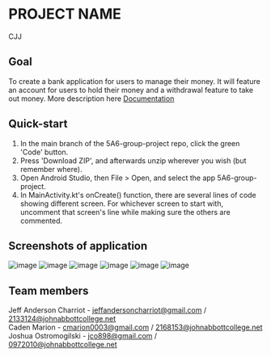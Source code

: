 # PROJECT NAME
CJJ
## Goal
To create a bank application for users to manage their money. It will feature an account for users to hold their money and a withdrawal feature to take out money.
More description here [Documentation](https://github.com/AppDevOrganization/5A6-group-project/wiki/Bank-App-Proposal)
## Quick-start
1) In the main branch of the 5A6-group-project repo, click the green 'Code' button.
2) Press 'Download ZIP', and afterwards unzip wherever you wish (but remember where).
3) Open Android Studio, then File > Open, and select the app 5A6-group-project.
4) In MainActivity.kt's onCreate() function, there are several lines of code showing different screen. For whichever screen to start with, uncomment that screen's line while making sure the others are commented.
## Screenshots of application
![image](https://github.com/AppDevOrganization/5A6-group-project/assets/98402030/103bc7af-d210-401f-a277-56b41c2f8886)
![image](https://github.com/AppDevOrganization/5A6-group-project/assets/98402030/14ad90e5-c1ce-4118-a10b-fb1094211989)
![image](https://github.com/AppDevOrganization/5A6-group-project/assets/98402030/a9d39e30-6705-46c5-942e-5ec2ffc0412e)
![image](https://github.com/AppDevOrganization/5A6-group-project/assets/98402030/29ddba0d-465d-4d0b-ae3d-6998472b634b)
![image](https://github.com/AppDevOrganization/5A6-group-project/assets/98402030/6836fbf6-139b-4577-8d0d-94f5c7542a48)
![image](https://github.com/AppDevOrganization/5A6-group-project/assets/98402030/76b32300-fc99-466d-bf8a-e7b708c55eb6)
## Team members
Jeff Anderson Charriot - jeffandersoncharriot@gmail.com / 2133124@johnabbottcollege.net<br>
Caden Marion - cmarion0003@gmail.com / 2168153@johnabbottcollege.net<br>
Joshua Ostromogilski - jco898@gmail.com / 0972010@johnabbottcollege.net
